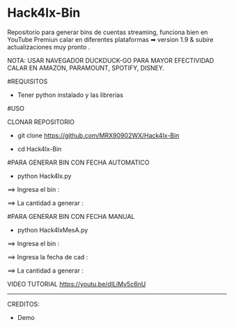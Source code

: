 # Hack4lx-Bin
Repositorio para generar bins de cuentas streaming, funciona bien en YouTube Premiun calar en diferentes plataformas ➡  version 1.9 &amp; subire actualizaciones muy pronto . 

NOTA: USAR NAVEGADOR DUCKDUCK-GO PARA MAYOR EFECTIVIDAD CALAR EN AMAZON, PARAMOUNT, SPOTIFY, DISNEY.

#REQUISITOS 

- Tener python instalado y las librerias

#USO

CLONAR REPOSITORIO 

- git clone https://github.com/MRX90902WX/Hack4lx-Bin

- cd Hack4lx-Bin

#PARA GENERAR BIN CON FECHA AUTOMATICO
- python Hack4lx.py

==> Ingresa el bin :

==> La cantidad a generar :

#PARA GENERAR BIN CON FECHA MANUAL
- python Hack4lxMesA.py

==> Ingresa el bin :

==> Ingresa la fecha de cad :

==> La cantidad a generar :

VIDEO TUTORIAL
https://youtu.be/dILiMv5c6nU

*****

CREDITOS:

- Demo
